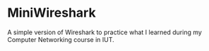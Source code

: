 # MiniWireshark
A simple version of Wireshark to practice what I learned during my Computer Networking course in IUT.
